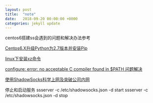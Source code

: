 ```yaml
---
layout: post
title:  "note"
date:   2018-09-20 00:00:00 +0000
categories: jekyll update
---
```

centos6搭建ss会遇到的问题和解决办法参考

[Centos6.X升级Python为2.7版本并安装Pip](https://blog.csdn.net/LoveCarpenter/article/details/74011641 "Centos")

[linux下安装xz命令](https://blog.csdn.net/qq_21383435/article/details/79540117)

[configure: error: no acceptable C compiler found in $PATH 问题解决](http://blog.51cto.com/raulkang/573151)

[使用ShadowSocks科学上网及突破公司内网](http://www.devtalking.com/articles/shadowsocks-guide/)

停止和启动服务
ssserver -c /etc/shadowsocks.json -d start
ssserver -c /etc/shadowsocks.json -d stop

